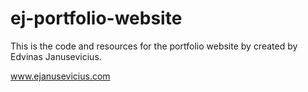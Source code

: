 # ej-portfolio-website


This is the code and resources for the portfolio website by created by Edvinas Janusevicius.

www.ejanusevicius.com
